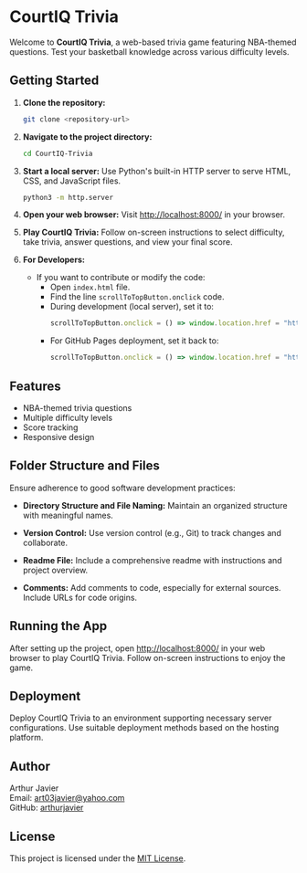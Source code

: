 # CourtIQ Trivia

Welcome to **CourtIQ Trivia**, a web-based trivia game featuring NBA-themed questions. Test your basketball knowledge across various difficulty levels.

## Getting Started

1. **Clone the repository:**
    ```bash
    git clone <repository-url>
    ```

2. **Navigate to the project directory:**
    ```bash
    cd CourtIQ-Trivia
    ```

3. **Start a local server:**
    Use Python's built-in HTTP server to serve HTML, CSS, and JavaScript files.
    ```bash
    python3 -m http.server
    ```

4. **Open your web browser:**
    Visit [http://localhost:8000/](http://localhost:8000/) in your browser.

5. **Play CourtIQ Trivia:**
    Follow on-screen instructions to select difficulty, take trivia, answer questions, and view your final score.

6. **For Developers:**
    - If you want to contribute or modify the code:
        - Open `index.html` file.
        - Find the line `scrollToTopButton.onclick` code.
        - During development (local server), set it to:
            ```javascript
            scrollToTopButton.onclick = () => window.location.href = "http://localhost:8000/";
            ```
        - For GitHub Pages deployment, set it back to:
            ```javascript
            scrollToTopButton.onclick = () => window.location.href = "https://art03javier.github.io/courtiq-trivia/";
            ```


## Features

- NBA-themed trivia questions
- Multiple difficulty levels
- Score tracking
- Responsive design

## Folder Structure and Files

Ensure adherence to good software development practices:

- **Directory Structure and File Naming:**
  Maintain an organized structure with meaningful names.

- **Version Control:**
  Use version control (e.g., Git) to track changes and collaborate.

- **Readme File:**
  Include a comprehensive readme with instructions and project overview.

- **Comments:**
  Add comments to code, especially for external sources. Include URLs for code origins.

## Running the App

After setting up the project, open [http://localhost:8000/](http://localhost:8000/) in your web browser to play CourtIQ Trivia. Follow on-screen instructions to enjoy the game.

## Deployment

Deploy CourtIQ Trivia to an environment supporting necessary server configurations. Use suitable deployment methods based on the hosting platform.

## Author

Arthur Javier  
Email: art03javier@yahoo.com  
GitHub: [arthurjavier](https://github.com/art03javier)

## License

This project is licensed under the [MIT License](LICENSE).



